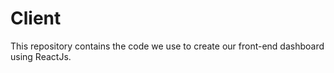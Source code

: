 # Client

This repository contains the code we use to create our front-end dashboard using ReactJs.
